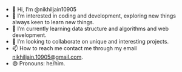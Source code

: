 - 👋 Hi, I’m @nikhiljain10905
- 👀 I’m interested in coding and development, exploring new things always keen to learn new things.
- 🌱 I’m currently learning data structure and algorithms and web development.
- 💞️ I’m looking to collaborate on unique and interesting projects.
- 📫 How to reach me contact me through my email nikhiljain.10905@gmail.com.
- 😄 Pronouns: he/him.

<!---
nikhiljain10905/nikhiljain10905 is a ✨ special ✨ repository because its `README.md` (this file) appears on your GitHub profile.
You can click the Preview link to take a look at your changes.
--->
